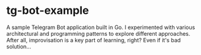 # tg-bot-example
A sample Telegram Bot application built in Go. I experimented with various architectural and programming patterns to explore different approaches. After all, improvisation is a key part of learning, right? Even if it's bad solution...
